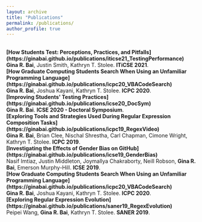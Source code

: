 ```yaml
---
layout: archive
title: "Publications"
permalink: /publications/
author_profile: true
---
```


<br>
<b>[How Students Test: Perceptions, Practices, and Pitfalls](https://ginabai.github.io/publications/iticse21_TestingPerformance)</b> <br>
<strong>Gina R. Bai</strong>, Justin Smith, Kathryn T. Stolee. <b>ITiCSE 2021</b>.

<br>
<b>[How Graduate Computing Students Search When Using an Unfamiliar Programming Language](https://ginabai.github.io/publications/icpc20_VBACodeSearch)</b> <br>
<strong>Gina R. Bai</strong>, Joshua Kayani, Kathryn T. Stolee. <b>ICPC 2020</b>.

<br>
<b>[Improving Students' Testing Practices](https://ginabai.github.io/publications/icse20_DocSym)</b> <br>
<strong>Gina R. Bai</strong>. <b>ICSE 2020 - Doctoral Symposium</b>.

<br>
<b>[Exploring Tools and Strategies Used During Regular Expression Composition Tasks](https://ginabai.github.io/publications/icpc19_RegexVideo)</b> <br>
<strong>Gina R. Bai</strong>, Brian Clee, Nischal Shrestha, Carl Chapman, Cimone Wright, Kathryn T. Stolee. <b>ICPC 2019</b>.

<br>
<b>[Investigating the Effects of Gender Bias on GitHub](https://ginabai.github.io/publications/icse19_GenderBias)</b> <br>
Nasif Imtiaz, Justin Middleton, Joymallya Chakraborty, Neill Robson, <strong>Gina R. Bai</strong>, Emerson Murphy-Hill. <b>ICSE 2019</b>.

<br>
<b>[How Graduate Computing Students Search When Using an Unfamiliar Programming Language](https://ginabai.github.io/publications/icpc20_VBACodeSearch)</b> <br>
<strong>Gina R. Bai</strong>, Joshua Kayani, Kathryn T. Stolee. <b>ICPC 2020</b>.

<br>
<b>[Exploring Regular Expression Evolution](https://ginabai.github.io/publications/saner19_RegexEvolution)</b> <br>
Peipei Wang, <strong>Gina R. Bai</strong>, Kathryn T. Stolee. <b>SANER 2019</b>.
